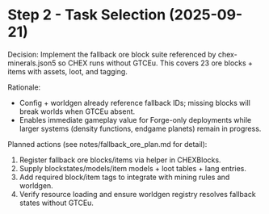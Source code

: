 # Step 2 - Task Selection (2025-09-21)

Decision: Implement the fallback ore block suite referenced by chex-minerals.json5 so CHEX runs without GTCEu. This covers 23 ore blocks + items with assets, loot, and tagging.

Rationale:

- Config + worldgen already reference fallback IDs; missing blocks will break worlds when GTCEu absent.
- Enables immediate gameplay value for Forge-only deployments while larger systems (density functions, endgame planets) remain in progress.

Planned actions (see notes/fallback_ore_plan.md for detail):

1. Register fallback ore blocks/items via helper in CHEXBlocks.
2. Supply blockstates/models/item models + loot tables + lang entries.
3. Add required block/item tags to integrate with mining rules and worldgen.
4. Verify resource loading and ensure worldgen registry resolves fallback states without GTCEu.
